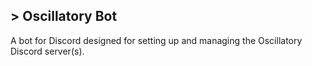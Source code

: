 ## > Oscillatory Bot
A bot for Discord designed for setting up and managing the Oscillatory Discord server(s).
